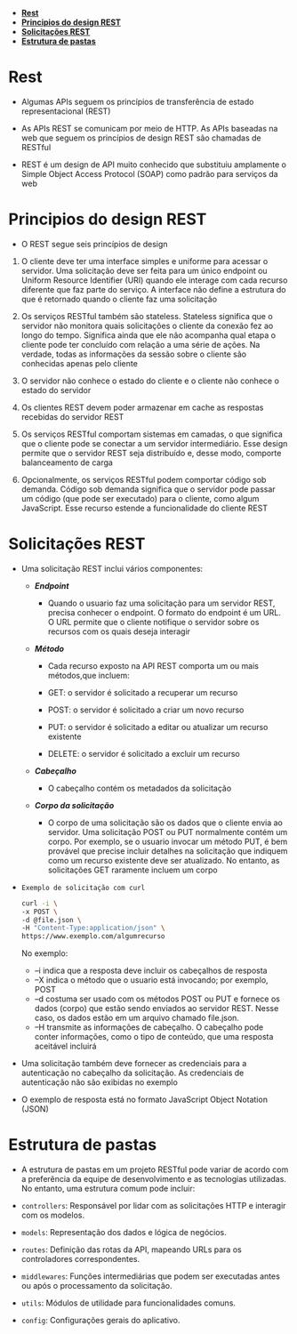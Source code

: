 - [**Rest**](#rest)
- [**Principios do design REST**](#principios-do-design-rest)
- [**Solicitações REST**](#solicitações-rest)
- [**Estrutura de pastas**](#estrutura-de-pastas)

# **Rest**

- Algumas APIs seguem os princípios de transferência de estado representacional (REST)

- As APIs REST se comunicam por meio de HTTP. As APIs baseadas na web que seguem os princípios de design REST são chamadas de RESTful

- REST é um design de API muito conhecido que substituiu amplamente o Simple Object Access Protocol (SOAP) como padrão para serviços da web

# **Principios do design REST**

- O REST segue seis princípios de design

1. O cliente deve ter uma interface simples e uniforme para acessar o servidor. Uma solicitação deve ser feita para um único endpoint ou Uniform Resource Identifier (URI) quando ele interage com cada recurso diferente que faz parte do serviço. A interface não define a estrutura do que é retornado quando o cliente faz uma solicitação

2. Os serviços RESTful também são stateless. Stateless significa que o servidor não monitora quais solicitações o cliente da conexão fez ao longo do tempo. Significa ainda que ele não acompanha qual etapa o cliente pode ter concluído com relação a uma série de ações. Na verdade, todas as informações da sessão sobre o cliente são conhecidas apenas pelo cliente

3. O servidor não conhece o estado do cliente e o cliente não conhece o estado do servidor

4. Os clientes REST devem poder armazenar em cache as respostas recebidas do servidor REST

5. Os serviços RESTful comportam sistemas em camadas, o que significa que o cliente pode se conectar a um servidor intermediário. Esse design permite que o servidor REST seja distribuído e, desse modo, comporte balanceamento de carga

6. Opcionalmente, os serviços RESTful podem comportar código sob demanda. Código sob demanda significa que o servidor pode passar um código (que pode ser executado) para o cliente, como algum JavaScript. Esse recurso estende a funcionalidade do cliente REST

# **Solicitações REST**

- Uma solicitação REST inclui vários componentes:

  - **_Endpoint_**

    - Quando o usuario faz uma solicitação para um servidor REST, precisa conhecer o endpoint. O formato do endpoint é um URL. O URL permite que o cliente notifique o servidor sobre os recursos com os quais deseja interagir

  - **_Método_**

    - Cada recurso exposto na API REST comporta um ou mais métodos,que incluem:

    - GET: o servidor é solicitado a recuperar um recurso
    - POST: o servidor é solicitado a criar um novo recurso
    - PUT: o servidor é solicitado a editar ou atualizar um recurso existente
    - DELETE: o servidor é solicitado a excluir um recurso

  - **_Cabeçalho_**

    - O cabeçalho contém os metadados da solicitação

  - **_Corpo da solicitação_**

    - O corpo de uma solicitação são os dados que o cliente envia ao servidor. Uma solicitação POST ou PUT normalmente contém um corpo. Por exemplo, se o usuario invocar um método PUT, é bem provável que precise incluir detalhes na solicitação que indiquem como um recurso existente deve ser atualizado. No entanto, as solicitações GET raramente incluem um corpo

- `Exemplo de solicitação com curl`

  ```bash
  curl -i \
  -x POST \
  -d @file.json \
  -H "Content-Type:application/json" \
  https://www.exemplo.com/algumrecurso
  ```

  No exemplo:

  - –i indica que a resposta deve incluir os cabeçalhos de resposta
  - –X indica o método que o usuario está invocando; por exemplo, POST
  - –d costuma ser usado com os métodos POST ou PUT e fornece os dados (corpo) que estão sendo enviados ao servidor REST. Nesse caso, os dados estão em um arquivo chamado file.json.
  - –H transmite as informações de cabeçalho. O cabeçalho pode conter informações, como o tipo de conteúdo, que uma resposta aceitável incluirá

- Uma solicitação também deve fornecer as credenciais para a autenticação no cabeçalho da solicitação. As credenciais de autenticação não são exibidas no exemplo

- O exemplo de resposta está no formato JavaScript Object Notation (JSON)

# **Estrutura de pastas**

- A estrutura de pastas em um projeto RESTful pode variar de acordo com a preferência da equipe de desenvolvimento e as tecnologias utilizadas. No entanto, uma estrutura comum pode incluir:

- `controllers`: Responsável por lidar com as solicitações HTTP e interagir com os modelos.

- `models`: Representação dos dados e lógica de negócios.

- `routes`: Definição das rotas da API, mapeando URLs para os controladores correspondentes.

- `middlewares`: Funções intermediárias que podem ser executadas antes ou após o processamento da solicitação.

- `utils`: Módulos de utilidade para funcionalidades comuns.

- `config`: Configurações gerais do aplicativo.
